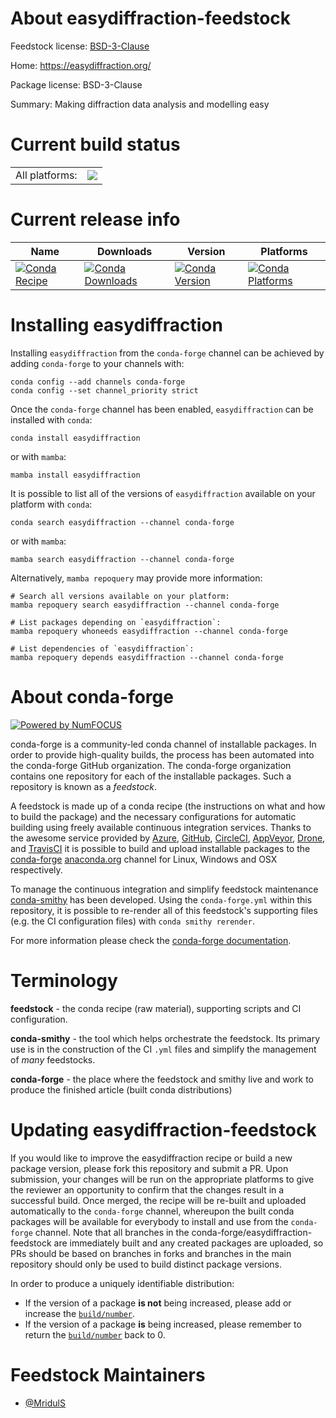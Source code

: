 About easydiffraction-feedstock
===============================

Feedstock license: [BSD-3-Clause](https://github.com/conda-forge/easydiffraction-feedstock/blob/main/LICENSE.txt)

Home: https://easydiffraction.org/

Package license: BSD-3-Clause

Summary: Making diffraction data analysis and modelling easy

Current build status
====================


<table><tr><td>All platforms:</td>
    <td>
      <a href="https://dev.azure.com/conda-forge/feedstock-builds/_build/latest?definitionId=24729&branchName=main">
        <img src="https://dev.azure.com/conda-forge/feedstock-builds/_apis/build/status/easydiffraction-feedstock?branchName=main">
      </a>
    </td>
  </tr>
</table>

Current release info
====================

| Name | Downloads | Version | Platforms |
| --- | --- | --- | --- |
| [![Conda Recipe](https://img.shields.io/badge/recipe-easydiffraction-green.svg)](https://anaconda.org/conda-forge/easydiffraction) | [![Conda Downloads](https://img.shields.io/conda/dn/conda-forge/easydiffraction.svg)](https://anaconda.org/conda-forge/easydiffraction) | [![Conda Version](https://img.shields.io/conda/vn/conda-forge/easydiffraction.svg)](https://anaconda.org/conda-forge/easydiffraction) | [![Conda Platforms](https://img.shields.io/conda/pn/conda-forge/easydiffraction.svg)](https://anaconda.org/conda-forge/easydiffraction) |

Installing easydiffraction
==========================

Installing `easydiffraction` from the `conda-forge` channel can be achieved by adding `conda-forge` to your channels with:

```
conda config --add channels conda-forge
conda config --set channel_priority strict
```

Once the `conda-forge` channel has been enabled, `easydiffraction` can be installed with `conda`:

```
conda install easydiffraction
```

or with `mamba`:

```
mamba install easydiffraction
```

It is possible to list all of the versions of `easydiffraction` available on your platform with `conda`:

```
conda search easydiffraction --channel conda-forge
```

or with `mamba`:

```
mamba search easydiffraction --channel conda-forge
```

Alternatively, `mamba repoquery` may provide more information:

```
# Search all versions available on your platform:
mamba repoquery search easydiffraction --channel conda-forge

# List packages depending on `easydiffraction`:
mamba repoquery whoneeds easydiffraction --channel conda-forge

# List dependencies of `easydiffraction`:
mamba repoquery depends easydiffraction --channel conda-forge
```


About conda-forge
=================

[![Powered by
NumFOCUS](https://img.shields.io/badge/powered%20by-NumFOCUS-orange.svg?style=flat&colorA=E1523D&colorB=007D8A)](https://numfocus.org)

conda-forge is a community-led conda channel of installable packages.
In order to provide high-quality builds, the process has been automated into the
conda-forge GitHub organization. The conda-forge organization contains one repository
for each of the installable packages. Such a repository is known as a *feedstock*.

A feedstock is made up of a conda recipe (the instructions on what and how to build
the package) and the necessary configurations for automatic building using freely
available continuous integration services. Thanks to the awesome service provided by
[Azure](https://azure.microsoft.com/en-us/services/devops/), [GitHub](https://github.com/),
[CircleCI](https://circleci.com/), [AppVeyor](https://www.appveyor.com/),
[Drone](https://cloud.drone.io/welcome), and [TravisCI](https://travis-ci.com/)
it is possible to build and upload installable packages to the
[conda-forge](https://anaconda.org/conda-forge) [anaconda.org](https://anaconda.org/)
channel for Linux, Windows and OSX respectively.

To manage the continuous integration and simplify feedstock maintenance
[conda-smithy](https://github.com/conda-forge/conda-smithy) has been developed.
Using the ``conda-forge.yml`` within this repository, it is possible to re-render all of
this feedstock's supporting files (e.g. the CI configuration files) with ``conda smithy rerender``.

For more information please check the [conda-forge documentation](https://conda-forge.org/docs/).

Terminology
===========

**feedstock** - the conda recipe (raw material), supporting scripts and CI configuration.

**conda-smithy** - the tool which helps orchestrate the feedstock.
                   Its primary use is in the construction of the CI ``.yml`` files
                   and simplify the management of *many* feedstocks.

**conda-forge** - the place where the feedstock and smithy live and work to
                  produce the finished article (built conda distributions)


Updating easydiffraction-feedstock
==================================

If you would like to improve the easydiffraction recipe or build a new
package version, please fork this repository and submit a PR. Upon submission,
your changes will be run on the appropriate platforms to give the reviewer an
opportunity to confirm that the changes result in a successful build. Once
merged, the recipe will be re-built and uploaded automatically to the
`conda-forge` channel, whereupon the built conda packages will be available for
everybody to install and use from the `conda-forge` channel.
Note that all branches in the conda-forge/easydiffraction-feedstock are
immediately built and any created packages are uploaded, so PRs should be based
on branches in forks and branches in the main repository should only be used to
build distinct package versions.

In order to produce a uniquely identifiable distribution:
 * If the version of a package **is not** being increased, please add or increase
   the [``build/number``](https://docs.conda.io/projects/conda-build/en/latest/resources/define-metadata.html#build-number-and-string).
 * If the version of a package **is** being increased, please remember to return
   the [``build/number``](https://docs.conda.io/projects/conda-build/en/latest/resources/define-metadata.html#build-number-and-string)
   back to 0.

Feedstock Maintainers
=====================

* [@MridulS](https://github.com/MridulS/)


